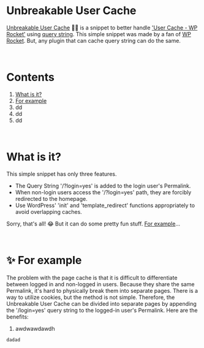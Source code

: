 # Unbreakable User Cache
<a href="https://github.com/dgnerlab/wp-rocket-unbreakable-user-cache">Unbreakable User Cache</a> 💪🏻 is a snippet to better handle <a href="https://docs.wp-rocket.me/article/313-user-cache">'User Cache - WP Rocket'</a> using <a href="https://developer.wordpress.org/reference/functions/add_query_arg/">query string</a>.
This simple snippet was made by a fan of <a href="https://wp-rocket.me/">WP Rocket</a>. But, any plugin that can cache query string can do the same.

<br />

# Contents
1. <a href="#what-is-it">What is it?</a>
2. <a href="#-for-example">For example</a>
3. dd
4. dd
5. dd

<br />

# What is it?
This simple snippet has only three features.
* The Query String '/?login=yes' is added to the login user's Permalink.
* When non-login users access the '/?login=yes' path, they are forcibly redirected to the homepage.
* Use WordPress' 'init' and 'template_redirect' functions appropriately to avoid overlapping caches.

Sorry, that's all! 😂 But it can do some pretty fun stuff. <a href="#-for-example">For example</a>...

<br />

# ✨ For example
The problem with the page cache is that it is difficult to differentiate between logged in and non-logged in users. Because they share the same Permalink, it's hard to physically break them into separate pages. There is a way to utilize cookies, but the method is not simple. Therefore, the Unbreakable User Cache can be divided into separate pages by appending the '/login=yes' query string to the logged-in user's Permalink. Here are the benefits:
1. awdwawdawdh




```
dadad
```
